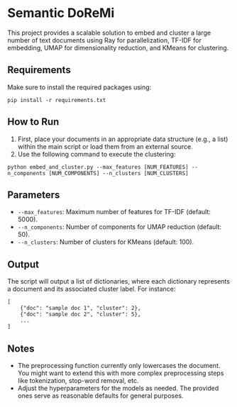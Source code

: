 # Semantic DoReMi

This project provides a scalable solution to embed and cluster a large number of text documents using Ray for parallelization, TF-IDF for embedding, UMAP for dimensionality reduction, and KMeans for clustering.

## Requirements

Make sure to install the required packages using:

```
pip install -r requirements.txt
```

## How to Run

1. First, place your documents in an appropriate data structure (e.g., a list) within the main script or load them from an external source.
2. Use the following command to execute the clustering:

```
python embed_and_cluster.py --max_features [NUM_FEATURES] --n_components [NUM_COMPONENTS] --n_clusters [NUM_CLUSTERS]
```

## Parameters

- `--max_features`: Maximum number of features for TF-IDF (default: 5000).
- `--n_components`: Number of components for UMAP reduction (default: 50).
- `--n_clusters`: Number of clusters for KMeans (default: 100).

## Output

The script will output a list of dictionaries, where each dictionary represents a document and its associated cluster label. For instance:

```
[
    {"doc": "sample doc 1", "cluster": 2},
    {"doc": "sample doc 2", "cluster": 5},
    ...
]
```

## Notes

- The preprocessing function currently only lowercases the document. You might want to extend this with more complex preprocessing steps like tokenization, stop-word removal, etc.
- Adjust the hyperparameters for the models as needed. The provided ones serve as reasonable defaults for general purposes.
